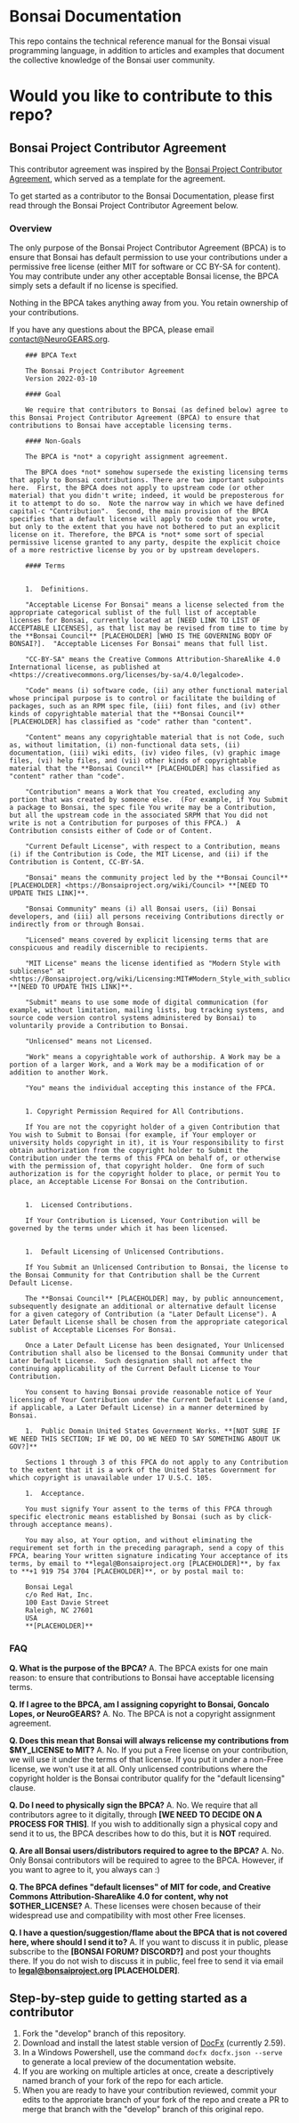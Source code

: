# Bonsai Documentation

This repo contains the technical reference manual for the Bonsai visual programming language, in addition to articles and examples that document the collective knowledge of the Bonsai user community.

# Would you like to contribute to this repo?

## Bonsai Project Contributor Agreement

This contributor agreement was inspired by the [Bonsai Project Contributor Agreement](https://Bonsaiproject.org/wiki/Legal:Bonsai_Project_Contributor_Agreement), which served as a template for the agreement. 

To get started as a contributor to the Bonsai Documentation, please first read through the Bonsai Project Contributor Agreement below.

### Overview

The only purpose of the Bonsai Project Contributor Agreement (BPCA) is to ensure that Bonsai has default permission to use your contributions under a permissive free license (either MIT for software or CC BY-SA for content). You may contribute under any other acceptable Bonsai license, the BPCA simply sets a default if no license is specified.

Nothing in the BPCA takes anything away from you. You retain ownership of your contributions.

If you have any questions about the BPCA, please email contact@NeuroGEARS.org.

```
    ### BPCA Text

    The Bonsai Project Contributor Agreement
    Version 2022-03-10

    #### Goal

    We require that contributors to Bonsai (as defined below) agree to this Bonsai Project Contributor Agreement (BPCA) to ensure that contributions to Bonsai have acceptable licensing terms. 

    #### Non-Goals

    The BPCA is *not* a copyright assignment agreement. 

    The BPCA does *not* somehow supersede the existing licensing terms that apply to Bonsai contributions. There are two important subpoints here.  First, the BPCA does not apply to upstream code (or other material) that you didn't write; indeed, it would be preposterous for it to attempt to do so.  Note the narrow way in which we have defined capital-c "Contribution".  Second, the main provision of the BPCA specifies that a default license will apply to code that you wrote, but only to the extent that you have not bothered to put an explicit license on it. Therefore, the BPCA is *not* some sort of special permissive license granted to any party, despite the explicit choice of a more restrictive license by you or by upstream developers.

    #### Terms


    1.  Definitions.

    "Acceptable License For Bonsai" means a license selected from the appropriate categorical sublist of the full list of acceptable licenses for Bonsai, currently located at [NEED LINK TO LIST OF ACCEPTABLE LICENSES], as that list may be revised from time to time by the **Bonsai Council** [PLACEHOLDER] [WHO IS THE GOVERNING BODY OF BONSAI?].  "Acceptable Licenses For Bonsai" means that full list.

    "CC-BY-SA" means the Creative Commons Attribution-ShareAlike 4.0 International license, as published at <https://creativecommons.org/licenses/by-sa/4.0/legalcode>.

    "Code" means (i) software code, (ii) any other functional material whose principal purpose is to control or facilitate the building of packages, such as an RPM spec file, (iii) font files, and (iv) other kinds of copyrightable material that the **Bonsai Council** [PLACEHOLDER] has classified as "code" rather than "content".

    "Content" means any copyrightable material that is not Code, such as, without limitation, (i) non-functional data sets, (ii) documentation, (iii) wiki edits, (iv) video files, (v) graphic image files, (vi) help files, and (vii) other kinds of copyrightable material that the **Bonsai Council** [PLACEHOLDER] has classified as "content" rather than "code".

    "Contribution" means a Work that You created, excluding any portion that was created by someone else.  (For example, if You Submit a package to Bonsai, the spec file You write may be a Contribution, but all the upstream code in the associated SRPM that You did not write is not a Contribution for purposes of this FPCA.)  A Contribution consists either of Code or of Content.

    "Current Default License", with respect to a Contribution, means (i) if the Contribution is Code, the MIT License, and (ii) if the Contribution is Content, CC-BY-SA.

    "Bonsai" means the community project led by the **Bonsai Council** [PLACEHOLDER] <https://Bonsaiproject.org/wiki/Council> **[NEED TO UPDATE THIS LINK]**.

    "Bonsai Community" means (i) all Bonsai users, (ii) Bonsai developers, and (iii) all persons receiving Contributions directly or indirectly from or through Bonsai.

    "Licensed" means covered by explicit licensing terms that are conspicuous and readily discernible to recipients.

    "MIT License" means the license identified as "Modern Style with sublicense" at <https://Bonsaiproject.org/wiki/Licensing:MIT#Modern_Style_with_sublicense> **[NEED TO UPDATE THIS LINK]**.

    "Submit" means to use some mode of digital communication (for example, without limitation, mailing lists, bug tracking systems, and source code version control systems administered by Bonsai) to voluntarily provide a Contribution to Bonsai.

    "Unlicensed" means not Licensed.

    "Work" means a copyrightable work of authorship. A Work may be a portion of a larger Work, and a Work may be a modification of or addition to another Work.

    "You" means the individual accepting this instance of the FPCA.


    1. Copyright Permission Required for All Contributions.

    If You are not the copyright holder of a given Contribution that You wish to Submit to Bonsai (for example, if Your employer or university holds copyright in it), it is Your responsibility to first obtain authorization from the copyright holder to Submit the Contribution under the terms of this FPCA on behalf of, or otherwise with the permission of, that copyright holder.  One form of such authorization is for the copyright holder to place, or permit You to place, an Acceptable License For Bonsai on the Contribution.


    1.  Licensed Contributions.

    If Your Contribution is Licensed, Your Contribution will be governed by the terms under which it has been licensed.


    1.  Default Licensing of Unlicensed Contributions.

    If You Submit an Unlicensed Contribution to Bonsai, the license to the Bonsai Community for that Contribution shall be the Current Default License.

    The **Bonsai Council** [PLACEHOLDER] may, by public announcement, subsequently designate an additional or alternative default license for a given category of Contribution (a "Later Default License"). A Later Default License shall be chosen from the appropriate categorical sublist of Acceptable Licenses For Bonsai.

    Once a Later Default License has been designated, Your Unlicensed Contribution shall also be licensed to the Bonsai Community under that Later Default License.  Such designation shall not affect the continuing applicability of the Current Default License to Your Contribution.

    You consent to having Bonsai provide reasonable notice of Your licensing of Your Contribution under the Current Default License (and, if applicable, a Later Default License) in a manner determined by Bonsai.

    1.  Public Domain United States Government Works. **[NOT SURE IF WE NEED THIS SECTION; IF WE DO, DO WE NEED TO SAY SOMETHING ABOUT UK GOV?]**

    Sections 1 through 3 of this FPCA do not apply to any Contribution to the extent that it is a work of the United States Government for which copyright is unavailable under 17 U.S.C. 105.
    
    1.  Acceptance.

    You must signify Your assent to the terms of this FPCA through specific electronic means established by Bonsai (such as by click-through acceptance means).

    You may also, at Your option, and without eliminating the requirement set forth in the preceding paragraph, send a copy of this FPCA, bearing Your written signature indicating Your acceptance of its terms, by email to **legal@Bonsaiproject.org [PLACEHOLDER]**, by fax to **+1 919 754 3704 [PLACEHOLDER]**, or by postal mail to:

    Bonsai Legal  
    c/o Red Hat, Inc.  
    100 East Davie Street  
    Raleigh, NC 27601  
    USA  
    **[PLACEHOLDER]**  

``` 
### FAQ

**Q. What is the purpose of the BPCA?**
A. The BPCA exists for one main reason: to ensure that contributions to Bonsai have acceptable licensing terms. 

**Q. If I agree to the BPCA, am I assigning copyright to Bonsai, Goncalo Lopes, or NeuroGEARS?**
A. No. The BPCA is not a copyright assignment agreement. 

**Q. Does this mean that Bonsai will always relicense my contributions from $MY_LICENSE to MIT?**
A. No. If you put a Free license on your contribution, we will use it under the terms of that license. If you put it under a non-Free license, we won't use it at all. Only unlicensed contributions where the copyright holder is the Bonsai contributor qualify for the "default licensing" clause. 

**Q. Do I need to physically sign the BPCA?**
A. No. We require that all contributors agree to it digitally, through **[WE NEED TO DECIDE ON A PROCESS FOR THIS]**. If you wish to additionally sign a physical copy and send it to us, the BPCA describes how to do this, but it is **NOT** required. 

**Q. Are all Bonsai users/distributors required to agree to the BPCA?**
A. No. Only Bonsai contributors will be required to agree to the BPCA. However, if you want to agree to it, you always can :)

**Q. The BPCA defines "default licenses" of MIT for code, and Creative Commons Attribution-ShareAlike 4.0 for content, why not $OTHER_LICENSE?**
A. These licenses were chosen because of their widespread use and compatibility with most other Free licenses.

**Q. I have a question/suggestion/flame about the BPCA that is not covered here, where should I send it to?**
A. If you want to discuss it in public, please subscribe to the **[BONSAI FORUM? DISCORD?]** and post your thoughts there. If you do not wish to discuss it in public, feel free to send it via email to **legal@bonsaiproject.org [PLACEHOLDER]**.

## Step-by-step guide to getting started as a contributor

1. Fork the "develop" branch of this repository.
2. Download and install the latest stable version of [DocFx](https://dotnet.github.io/docfx/index.html) (currently 2.59).
3. In a Windows Powershell, use the command `docfx docfx.json --serve` to generate a local preview of the documentation website.
4. If you are working on multiple articles at once, create a descriptively named branch of your fork of the repo for each article. 
5. When you are ready to have your contribution reviewed, commit your edits to the approriate branch of your fork of the repo and create a PR to merge that branch with the "develop" branch of this original repo.
